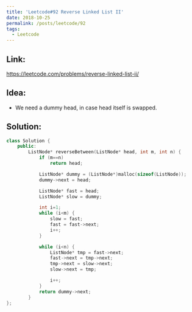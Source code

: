 ```yaml
---
title: 'Leetcode#92 Reverse Linked List II'
date: 2018-10-25
permalink: /posts/leetcode/92
tags:
  - Leetcode
---
```

## Link: ##
https://leetcode.com/problems/reverse-linked-list-ii/

## Idea: ##
- We need a dummy head, in case head itself is swapped.

## Solution: ##
```cpp
class Solution {
    public:
        ListNode* reverseBetween(ListNode* head, int m, int n) {
            if (m==n)
                return head;

            ListNode* dummy = (ListNode*)malloc(sizeof(ListNode));
            dummy->next = head;

            ListNode* fast = head;
            ListNode* slow = dummy;

            int i=1;
            while (i<m) {
                slow = fast;
                fast = fast->next;
                i++;
            }

            while (i<n) {
                ListNode* tmp = fast->next;
                fast->next = tmp->next;
                tmp->next = slow->next;
                slow->next = tmp;

                i++;
            }
            return dummy->next;
        }
};
```

